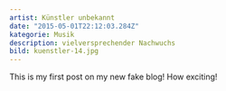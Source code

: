 ```yaml
---
artist: Künstler unbekannt
date: "2015-05-01T22:12:03.284Z"
kategorie: Musik
description: vielversprechender Nachwuchs
bild: kuenstler-14.jpg
---
```


This is my first post on my new fake blog! How exciting!

